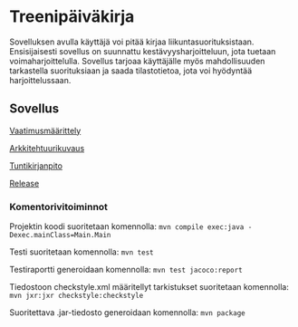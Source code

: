# Treenipäiväkirja
Sovelluksen avulla käyttäjä voi pitää kirjaa liikuntasuorituksistaan. Ensisijaisesti sovellus on suunnattu kestävyysharjoitteluun, jota tuetaan voimaharjoittelulla. Sovellus tarjoaa käyttäjälle myös mahdollisuuden tarkastella suorituksiaan ja saada tilastotietoa, jota voi hyödyntää harjoittelussaan.

## Sovellus
[Vaatimusmäärittely](https://github.com/jp-tulijoki/ot-harjoitustyo/blob/master/dokumentaatio/vaatimusmaarittely.md)

[Arkkitehtuurikuvaus](https://github.com/jp-tulijoki/ot-harjoitustyo/blob/master/dokumentaatio/arkkitehtuuri.md)

[Tuntikirjanpito](https://github.com/jp-tulijoki/ot-harjoitustyo/blob/master/dokumentaatio/tuntikirjanpito.md)

[Release](https://github.com/jp-tulijoki/ot-harjoitustyo/releases)

### Komentorivitoiminnot

Projektin koodi suoritetaan komennolla:
`mvn compile exec:java -Dexec.mainClass=Main.Main`

Testi suoritetaan komennolla:
`mvn test`

Testiraportti generoidaan komennolla:
`mvn test jacoco:report`

Tiedostoon checkstyle.xml määritellyt tarkistukset suoritetaan komennolla:
`mvn jxr:jxr checkstyle:checkstyle`

Suoritettava .jar-tiedosto generoidaan komennolla:
`mvn package`
